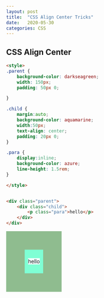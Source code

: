 ```yaml
---
layout: post
title:  "CSS Align Center Tricks"
date:   2020-05-30
categories: CSS
---
```


## CSS Align Center

```html
<style>
.parent {
    background-color: darkseagreen;
    width: 150px;
    padding: 50px 0;

}

.child {
    margin:auto;
    background-color: aquamarine;
    width:50px;
    text-align: center;
    padding: 20px 0;
}

.para {
    display:inline;
    background-color: azure;
    line-height: 1.5rem;
}

</style>


<div class="parent">
    <div class="child">
        <p class="para">hello</p>
    </div>
</div>
```

<style>
.parent {
    background-color: darkseagreen;
    width: 150px;
    padding: 50px 0;

}

.child {
    margin:auto;
    background-color: aquamarine;
    width:50px;
    text-align: center;
    padding: 20px 0;
}

.para {
    display:inline;
    background-color: azure;
    line-height: 1.5rem;
}

</style>


<div class="parent">
    <div class="child">
        <p class="para">hello</p>
    </div>
</div>
